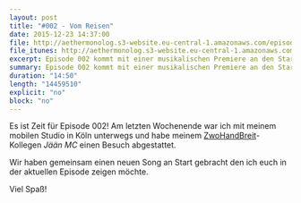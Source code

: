 ```yaml
---
layout: post
title: "#002 - Vom Reisen"
date: 2015-12-23 14:37:00
file: http://aethermonolog.s3-website.eu-central-1.amazonaws.com/episodes/aethermonolog-002.mp3
file_itunes: http://aethermonolog.s3-website.eu-central-1.amazonaws.com/episodes/aethermonolog-002.m4a
excerpt: Episode 002 kommt mit einer musikalischen Premiere an den Start. Diesmal gibt es einen brandneuen Song auf die Ohren.
summary: Episode 002 kommt mit einer musikalischen Premiere an den Start. Diesmal gibt es einen brandneuen Song auf die Ohren.
duration: "14:50"
length: "14459510"
explicit: "no"
block: "no"
---
```


Es ist Zeit für Episode 002! Am letzten Wochenende war ich mit meinem mobilen Studio in Köln unterwegs und habe meinem
[ZwoHandBreit](http://www.zwohandbreit.de)-Kollegen _Jään MC_ einen Besuch abgestattet.

Wir haben gemeinsam einen neuen Song an Start gebracht den ich euch in der aktuellen Episode zeigen möchte.

Viel Spaß!
